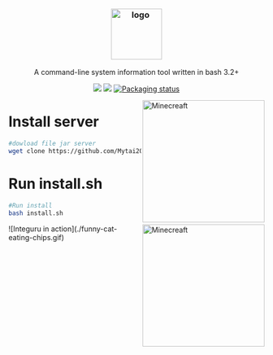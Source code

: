 <h3 align="center"><img src="https://imgur.com/6AIze8F.png" alt="logo" height="100px"></h3>
<p align="center">A command-line system information tool written in bash 3.2+</p>

<p align="center">
<a href="./LICENSE.md"><img src="https://img.shields.io/badge/license-MIT-blue.svg"></a>
<a href="https://github.com/dylanaraps/neofetch/releases"><img src="https://img.shields.io/github/release/dylanaraps/neofetch.svg"></a>
<a href="https://repology.org/metapackage/neofetch"><img src="https://repology.org/badge/tiny-repos/neofetch.svg" alt="Packaging status"></a>
</p>

<img src="https://imgur.com/AXmxbev.png" alt="Minecreaft" align="right" height="240px">

# Install server
```sh
#dowload file jar server
wget clone https://github.com/Mytai20100/install-minecreaftserver-allversion/raw/refs/heads/main/install.sh
```
# Run install.sh

```sh
#Run install
bash install.sh 
```
<img src="[https://imgur.com/AXmxbev.png](https://github.com/Mytai20100/install-minecreaftserver-allversion/blob/main/meme/funny-cat-eating-chips.gi)" alt="Minecreaft" align="right" height="240px">
![Integuru in action](./funny-cat-eating-chips.gif)


